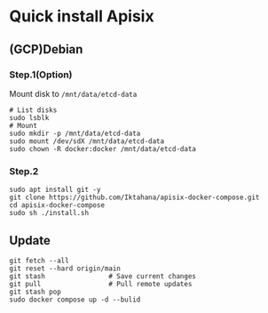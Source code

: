 # Quick install Apisix

## (GCP)Debian

### Step.1(Option)

Mount disk to `/mnt/data/etcd-data`

```shell
# List disks
sudo lsblk
# Mount
sudo mkdir -p /mnt/data/etcd-data
sudo mount /dev/sdX /mnt/data/etcd-data
sudo chown -R docker:docker /mnt/data/etcd-data
```

### Step.2
```shell
sudo apt install git -y
git clone https://github.com/Iktahana/apisix-docker-compose.git
cd apisix-docker-compose
sudo sh ./install.sh
```

## Update

```shell
git fetch --all           
git reset --hard origin/main
git stash                # Save current changes
git pull                 # Pull remote updates
git stash pop
sudo docker compose up -d --bulid
```